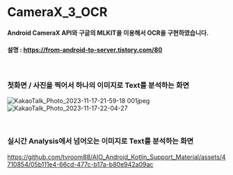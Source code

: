 # CameraX_3_OCR

#### Android CameraX API와 구글의 MLKIT을 이용해서 OCR을 구현하였습니다. 

#### 설명 : https://from-android-to-server.tistory.com/80

<br/>

### 첫화면  /  사진을 찍어서 하나의 이미지로 Text를 분석하는 화면

![KakaoTalk_Photo_2023-11-17-21-59-18 001jpeg](https://github.com/tvroom88/AIO_Android_Kotlin_Support_Material/assets/4710854/42fd54f0-e5c3-4e18-ba34-596d4e075151)
![KakaoTalk_Photo_2023-11-17-22-04-27](https://github.com/tvroom88/AIO_Android_Kotlin_Support_Material/assets/4710854/f871f8df-f0a8-43f5-b9d5-ee2a6e6ec1b7)

<br/>

### 실시간 Analysis에서 넘어오는 이미지로 Text를 분석하는 화면

https://github.com/tvroom88/AIO_Android_Kotlin_Support_Material/assets/4710854/05b111e4-66cd-477c-b17a-b80e942a09ac




